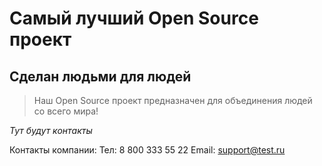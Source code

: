 # Самый лучший Open Source проект

## Сделан людьми для людей

> Наш Open Source проект предназначен для объединения людей со всего мира!

_Тут будут контакты_

Контакты компании:
Тел: 8 800 333 55 22
Email: support@test.ru
